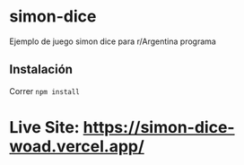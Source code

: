 # simon-dice
Ejemplo de juego simon dice para r/Argentina programa

## Instalación

Correr
`npm install` 
# Live Site: https://simon-dice-woad.vercel.app/
